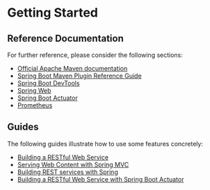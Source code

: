 <!--

    Copyright (c) 2020-present Sonatype, Inc. All rights reserved.
    "Sonatype" is a trademark of Sonatype, Inc.

-->
# Getting Started

## Reference Documentation

For further reference, please consider the following sections:

* [Official Apache Maven documentation](https://maven.apache.org/guides/index.html)
* [Spring Boot Maven Plugin Reference Guide](https://docs.spring.io/spring-boot/docs/2.2.7.RELEASE/maven-plugin/)
* [Spring Boot DevTools](https://docs.spring.io/spring-boot/docs/2.2.7.RELEASE/reference/htmlsingle/#using-boot-devtools)
* [Spring Web](https://docs.spring.io/spring-boot/docs/2.2.7.RELEASE/reference/htmlsingle/#boot-features-developing-web-applications)
* [Spring Boot Actuator](https://docs.spring.io/spring-boot/docs/2.2.7.RELEASE/reference/htmlsingle/#production-ready)
* [Prometheus](https://docs.spring.io/spring-boot/docs/2.2.7.RELEASE/reference/html/production-ready-features.html#production-ready-metrics-export-prometheus)

## Guides

The following guides illustrate how to use some features concretely:

* [Building a RESTful Web Service](https://spring.io/guides/gs/rest-service/)
* [Serving Web Content with Spring MVC](https://spring.io/guides/gs/serving-web-content/)
* [Building REST services with Spring](https://spring.io/guides/tutorials/bookmarks/)
* [Building a RESTful Web Service with Spring Boot Actuator](https://spring.io/guides/gs/actuator-service/)
